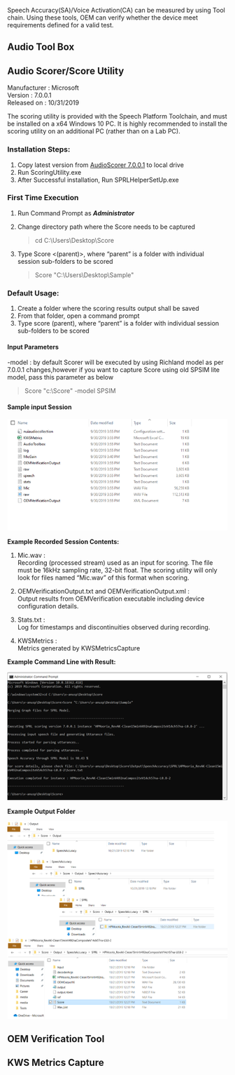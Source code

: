 Speech Accuracy(SA)/Voice Activation(CA) can be measured by using Tool chain. Using these tools, OEM can verify whether the device meet requirements defined for a valid test.

## Audio Tool Box

## Audio Scorer/Score Utility

Manufacturer : Microsoft</br>
Version      : 7.0.0.1</br>
Released on  : 10/31/2019

The scoring utility is provided with the Speech Platform Toolchain, and must be installed on a x64 Windows 10 PC.  It is highly recommended to install the scoring utility on an additional PC (rather than on a Lab PC).

### Installation Steps:
1. Copy latest version from [AudioScorer 7.0.0.1]() to local drive
1. Run ScoringUtility.exe
1. After Successful installation, Run SPRLHelperSetUp.exe


### First Time Execution
1. Run Command Prompt as ***Administrator***
2. Change directory path where the Score needs to be captured
    > cd C:\Users\Desktop\Score

3. Type Score <(parent)>, where “parent” is a folder with individual session sub-folders to be scored

    > Score "C:\Users\Desktop\Sample"


### Default Usage:
1.	Create a folder where the scoring results output shall be saved
2.	From that folder, open a command prompt
3.	Type score (parent), where “parent” is a folder with individual session sub-folders to be scored


#### Input Parameters
-model : by default Scorer will be executed by using Richland model as per 7.0.0.1 changes,however if you want to capture Score using old SPSIM lite model, pass this parameter as below
> Score "c:\Score" -model SPSIM

#### Sample input Session
![Sample Score Session](./media/SampleScoreSession.png)

**Example Recorded Session Contents:**

1. Mic.wav : </br>
    Recording (processed stream) used as an input for scoring.  The file must be 16kHz sampling rate, 32-bit float.  The scoring utility will only look for files named “Mic.wav” of this format when scoring.

1. OEMVerificationOutput.txt and OEMVerificationOutput.xml : </br>             Output results from OEMVerification executable including device            configuration details.

1. Stats.txt : </br>
    Log for timestamps and discontinuities observed during recording.

1. KWSMetrics : </br>
    Metrics generated by KWSMetricsCapture

**Example Command Line with Result:**

![Audio Scorer Command](./media/outputconsole.png)

**Example Output Folder**

![Audio Score Output](./media/Output.png)

## OEM Verification Tool


## KWS Metrics Capture







